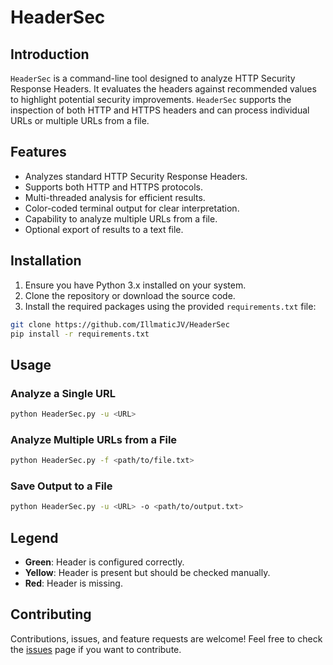 # HeaderSec

## Introduction

`HeaderSec` is a command-line tool designed to analyze HTTP Security Response Headers. It evaluates the headers against recommended values to highlight potential security improvements. `HeaderSec` supports the inspection of both HTTP and HTTPS headers and can process individual URLs or multiple URLs from a file.

## Features

- Analyzes standard HTTP Security Response Headers.
- Supports both HTTP and HTTPS protocols.
- Multi-threaded analysis for efficient results.
- Color-coded terminal output for clear interpretation.
- Capability to analyze multiple URLs from a file.
- Optional export of results to a text file.

## Installation

1. Ensure you have Python 3.x installed on your system.
2. Clone the repository or download the source code.
3. Install the required packages using the provided `requirements.txt` file:
  ```bash
  git clone https://github.com/IllmaticJV/HeaderSec
  pip install -r requirements.txt
  ```

## Usage

### Analyze a Single URL

```bash
python HeaderSec.py -u <URL>
```

### Analyze Multiple URLs from a File

```bash
python HeaderSec.py -f <path/to/file.txt>
```

### Save Output to a File

```bash
python HeaderSec.py -u <URL> -o <path/to/output.txt>
```

## Legend

- **Green**: Header is configured correctly.
- **Yellow**: Header is present but should be checked manually.
- **Red**: Header is missing.

## Contributing

Contributions, issues, and feature requests are welcome! Feel free to check the [issues](<link-to-issues-page>) page if you want to contribute.
